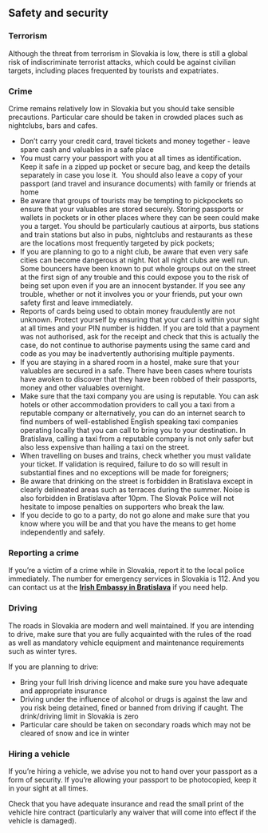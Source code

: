## Safety and security

### **Terrorism**

Although the threat from terrorism in Slovakia is low, there is still a global risk of indiscriminate terrorist attacks, which could be against civilian targets, including places frequented by tourists and expatriates.

### **Crime**

Crime remains relatively low in Slovakia but you should take sensible precautions. Particular care should be taken in crowded places such as nightclubs, bars and cafes.

* Don’t carry your credit card, travel tickets and money together - leave spare cash and valuables in a safe place
* You must carry your passport with you at all times as identification. Keep it safe in a zipped up pocket or secure bag, and keep the details separately in case you lose it.  You should also leave a copy of your passport (and travel and insurance documents) with family or friends at home
* Be aware that groups of tourists may be tempting to pickpockets so ensure that your valuables are stored securely. Storing passports or wallets in pockets or in other places where they can be seen could make you a target. You should be particularly cautious at airports, bus stations and train stations but also in pubs, nightclubs and restaurants as these are the locations most frequently targeted by pick pockets;
* If you are planning to go to a night club, be aware that even very safe cities can become dangerous at night. Not all night clubs are well run. Some bouncers have been known to put whole groups out on the street at the first sign of any trouble and this could expose you to the risk of being set upon even if you are an innocent bystander. If you see any trouble, whether or not it involves you or your friends, put your own safety first and leave immediately.
* Reports of cards being used to obtain money fraudulently are not unknown. Protect yourself by ensuring that your card is within your sight at all times and your PIN number is hidden. If you are told that a payment was not authorised, ask for the receipt and check that this is actually the case, do not continue to authorise payments using the same card and code as you may be inadvertently authorising multiple payments.
* If you are staying in a shared room in a hostel, make sure that your valuables are secured in a safe. There have been cases where tourists have awoken to discover that they have been robbed of their passports, money and other valuables overnight.
* Make sure that the taxi company you are using is reputable. You can ask hotels or other accommodation providers to call you a taxi from a reputable company or alternatively, you can do an internet search to find numbers of well-established English speaking taxi companies operating locally that you can call to bring you to your destination. In Bratislava, calling a taxi from a reputable company is not only safer but also less expensive than hailing a taxi on the street.
* When travelling on buses and trains, check whether you must validate your ticket. If validation is required, failure to do so will result in substantial fines and no exceptions will be made for foreigners;
* Be aware that drinking on the street is forbidden in Bratislava except in clearly delineated areas such as terraces during the summer. Noise is also forbidden in Bratislava after 10pm. The Slovak Police will not hesitate to impose penalties on supporters who break the law.
* If you decide to go to a party, do not go alone and make sure that you know where you will be and that you have the means to get home independently and safely.

### **Reporting a crime**

If you’re a victim of a crime while in Slovakia, report it to the local police immediately. The number for emergency services in Slovakia is 112. And you can contact us at the [**Irish Embassy in Bratislava**](/en/slovak-republic/bratislava/) if you need help.

### **Driving**

The roads in Slovakia are modern and well maintained. If you are intending to drive, make sure that you are fully acquainted with the rules of the road as well as mandatory vehicle equipment and maintenance requirements such as winter tyres.

If you are planning to drive:

* Bring your full Irish driving licence and make sure you have adequate and appropriate insurance
* Driving under the influence of alcohol or drugs is against the law and you risk being detained, fined or banned from driving if caught. The drink/driving limit in Slovakia is zero
* Particular care should be taken on secondary roads which may not be cleared of snow and ice in winter

### **Hiring a vehicle**

If you’re hiring a vehicle, we advise you not to hand over your passport as a form of security. If you’re allowing your passport to be photocopied, keep it in your sight at all times.

Check that you have adequate insurance and read the small print of the vehicle hire contract (particularly any waiver that will come into effect if the vehicle is damaged).